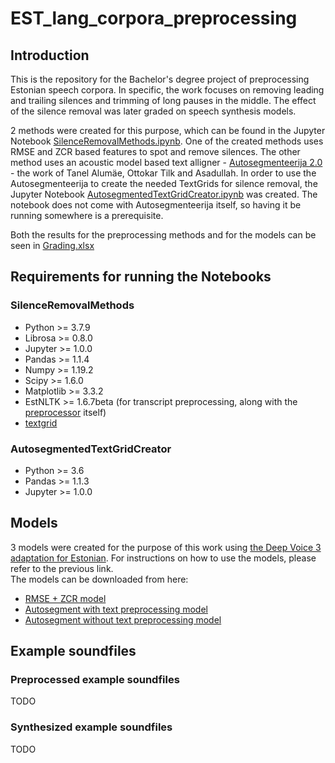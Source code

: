 # EST_lang_corpora_preprocessing
## Introduction
This is the repository for the Bachelor's degree project of preprocessing Estonian speech corpora. In specific, the work focuses on removing leading and trailing silences and trimming of long pauses in the middle. The effect of the silence removal was later graded on speech synthesis models.  
  
2 methods were created for this purpose, which can be found in the Jupyter Notebook [SilenceRemovalMethods.ipynb](SilenceRemovalMethods.ipynb). One of the created methods uses RMSE and ZCR based features to spot and remove silences. The other method uses an acoustic model based text alligner - [Autosegmenteerija 2.0](https://bark.phon.ioc.ee/autosegment2/) - the work of Tanel Alumäe, Ottokar Tilk and Asadullah. In order to use the Autosegmenteerija to create the needed TextGrids for silence removal, the Jupyter Notebook [AutosegmentedTextGridCreator.ipynb](AutosegmentedTextGridCreator.ipynb) was created. The notebook does not come with Autosegmenteerija itself, so having it be running somewhere is a prerequisite.  
  
Both the results for the preprocessing methods and for the models can be seen in [Grading.xlsx](Grading.xlsx)
## Requirements for running the Notebooks
### SilenceRemovalMethods
* Python >= 3.7.9
* Librosa >= 0.8.0
* Jupyter >= 1.0.0
* Pandas >= 1.1.4
* Numpy >= 1.19.2
* Scipy >= 1.6.0
* Matplotlib >= 3.3.2
* EstNLTK >= 1.6.7beta (for transcript preprocessing, along with the [preprocessor](https://github.com/TartuNLP/tts_preprocess_et) itself)
* [textgrid](https://github.com/kylebgorman/textgrid) 
### AutosegmentedTextGridCreator
* Python >= 3.6
* Pandas >= 1.1.3
* Jupyter >= 1.0.0
## Models
3 models were created for the purpose of this work using [the Deep Voice 3 adaptation for Estonian](https://github.com/TartuNLP/deepvoice3_pytorch). For instructions on how to use the models, please refer to the previous link.  
The models can be downloaded from here:
* [RMSE + ZCR model](https://drive.google.com/file/d/1w12Aof799pMBMuvNBFFIV02WkvJjVWxN/view?usp=sharing)
* [Autosegment with text preprocessing model](https://drive.google.com/file/d/1rEJRWDKqCtKIOosD5he4clmBjIfeeAuC/view?usp=sharing)
* [Autosegment without text preprocessing model](https://drive.google.com/file/d/13F77LM64kfe3gKazMerYBMOzTV_QnowX/view?usp=sharing)
## Example soundfiles
### Preprocessed example soundfiles
TODO
### Synthesized example soundfiles 
TODO
